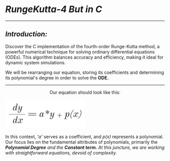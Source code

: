# <em>RungeKutta-4 But in C</em>
<hr>
<h2><i>Introduction:</i></h2>
<p>Discover the C implementation of the fourth-order Runge-Kutta method, a powerful numerical technique for solving ordinary differential equations (ODEs). This algorithm balances accuracy and efficiency, making it ideal for dynamic system simulations.</p>
<p>We will be rearranging our equation, storing its coefficients and determining its polynomial's degree in order to solve the <strong>ODE.</strong></p>
<hr>
<p><center>Our equation should look like this:</center></p>
<img src="./img/img1.png" width=50% height=50%>
<p>In this context, <i>'a'</i> serves as a coefficient, and <i>p(x)</i> represents a polynomial. Our focus lies on the fundamental attributes of polynomials, primarily the <em><strong>Polynomial Degree</strong> and the <strong>Constant term.</strong><em> At this juncture, we are working with straightforward equations, devoid of complexity.</p>

